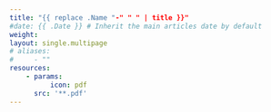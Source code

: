 ```yaml
---
title: "{{ replace .Name "-" " " | title }}"
#date: {{ .Date }} # Inherit the main articles date by default
weight: 
layout: single.multipage
# aliases:
#     - ""
resources:
    - params:
          icon: pdf
      src: '**.pdf'
---
```


